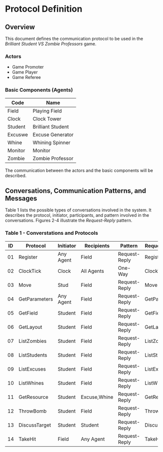 Protocol Definition
===================

Overview
-----------

This document defines the communication protocol to be used in the *Brilliant Student VS Zombie Professors* game.

### Actors

* Game Promoter
* Game Player
* Game Referee

### Basic Components (Agents)

Code    | Name
------- | ----
Field   | Playing Field
Clock   | Clock Tower
Student | Brilliant Student
Excuswe | Excuse Generator
Whine   | Whining Spinner
Monitor | Monitor
Zombie  | Zombie Professor

The communication between the actors and the basic components will be described.


Conversations, Communication Patterns, and Messages
---------------------------------------------------

Table 1 lists the possible types of conversations involved in the system. It describes the protocol, initiator, participants, and pattern involved in the conversations. Figures 2-4 illustrate the *Request-Reply* pattern.

### Table 1 - Converstations and Protocols

ID | Protocol       | Initiator | Recipients    | Pattern       | Request Class | Reply Class
---| -------------- | --------- | ------------- | ------------- | ------------- | -----------
01 | Register       | Any Agent | Field         | Request-Reply | Register      | Assignment
02 | ClockTick      | Clock     | All Agents    | One-Way       | ClockTick     | N/A
03 | Move           | Stud      | Field         | Request-Reply | Move          | Acknowledge
04 | GetParameters  | Any Agent | Field         | Request-Reply | GetParameters | ParameterList
05 | GetField       | Student   | Field         | Request-Reply | GetField      | Field
06 | GetLayout      | Student   | Field         | Request-Reply | GetLayout     | Layout
07 | ListZombies    | Student   | Field         | Request-Reply | ListZombies   | ZombieList
08 | ListStudents   | Student   | Field         | Request-Reply | ListStudents  | StudentList
09 | ListExcuses    | Student   | Field         | Request-Reply | ListExcuses   | ExcuseList
10 | ListWhines     | Student   | Field         | Request-Reply | ListWhines    | WhineList
11 | GetResource    | Student   | Excuse,Whine  | Request-Reply | GetResource   | Recource
12 | ThrowBomb      | Student   | Field         | Request-Reply | ThrowBomb     | Acknowledge
13 | DiscussTarget  | Student   | Student       | Request-Reply | DiscussTarget | TargetStrategy
14 | TakeHit        | Field     | Any Agent     | Request-Reply | TakeHit       | ImHit
